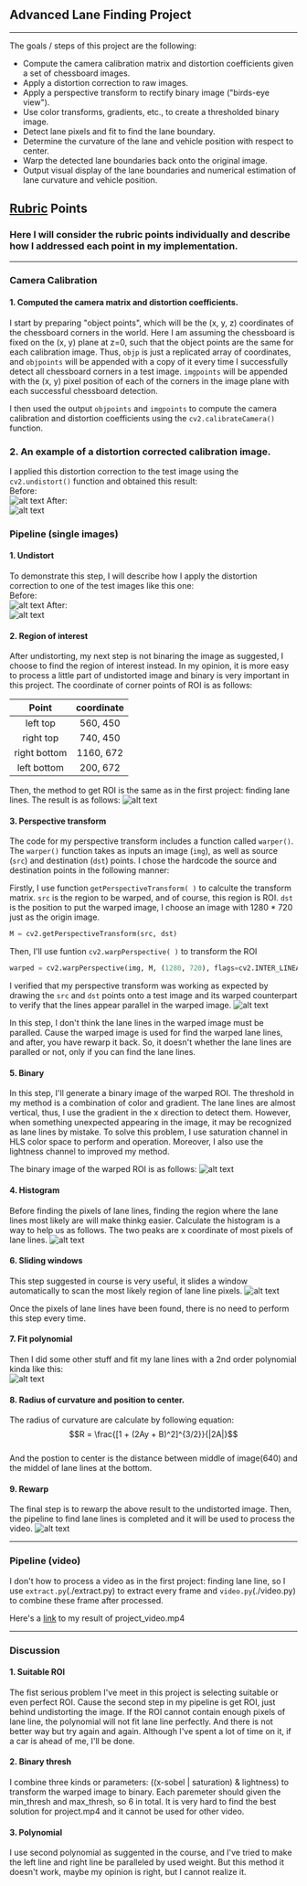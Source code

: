 ## Advanced Lane Finding Project
---
The goals / steps of this project are the following:

* Compute the camera calibration matrix and distortion coefficients given a set of chessboard images.
* Apply a distortion correction to raw images.
* Apply a perspective transform to rectify binary image ("birds-eye view").
* Use color transforms, gradients, etc., to create a thresholded binary image.
* Detect lane pixels and fit to find the lane boundary.
* Determine the curvature of the lane and vehicle position with respect to center.
* Warp the detected lane boundaries back onto the original image.
* Output visual display of the lane boundaries and numerical estimation of lane curvature and vehicle position.

[//]: # (Image References)

[image1]: ./output_images/origin.jpg
[image2]: ./output_images/undist.jpg
[image3]: ./output_images/roi.jpg
[image4]: ./output_images/warp.jpg
[image5]: ./output_images/binary.jpg
[image6]: ./output_images/histogram.png
[image7]: ./output_images/window.png
[image8]: ./output_images/polynomial.png
[image9]: ./output_images/result.jpg
[image10]: ./output_images/chessboard.jpg
[image11]: ./output_images/chessboard_undist.jpg
[video1]: ./project_result.mp4

## [Rubric](https://review.udacity.com/#!/rubrics/571/view) Points

### Here I will consider the rubric points individually and describe how I addressed each point in my implementation.  

---

### Camera Calibration

#### 1. Computed the camera matrix and distortion coefficients. 

I start by preparing "object points", which will be the (x, y, z) coordinates of the chessboard corners in the world. Here I am assuming the chessboard is fixed on the (x, y) plane at z=0, such that the object points are the same for each calibration image.  Thus, `objp` is just a replicated array of coordinates, and `objpoints` will be appended with a copy of it every time I successfully detect all chessboard corners in a test image.  `imgpoints` will be appended with the (x, y) pixel position of each of the corners in the image plane with each successful chessboard detection.  

I then used the output `objpoints` and `imgpoints` to compute the camera calibration and distortion coefficients using the `cv2.calibrateCamera()` function. 

### 2. An example of a distortion corrected calibration image.

I applied this distortion correction to the test image using the `cv2.undistort()` function and obtained this result:   
Before:  
![alt text][image10] 
After:  
![alt text][image11]

### Pipeline (single images)

#### 1. Undistort 

To demonstrate this step, I will describe how I apply the distortion correction to one of the test images like this one:  
Before:  
![alt text][image1]
After:  
![alt text][image2]


#### 2. Region of interest
After undistorting, my next step is not binaring the image as suggested, I choose to find the region of interest instead. In my opinion, it is more easy to process a little part of undistorted image and binary is very important in this project. The coordinate of corner points of ROI is as follows:  

| Point         | coordinate    |
|:-------------:|:-------------:|
| left top      | 560, 450      |
| right top     | 740, 450      |
| right bottom  | 1160, 672     |
| left bottom   | 200, 672      |  

Then, the method to get ROI is the same as in the first project: finding lane lines. The result is as follows:
![alt text][image3]


#### 3. Perspective transform

The code for my perspective transform includes a function called `warper()`.  The `warper()` function takes as inputs an image (`img`), as well as source (`src`) and destination (`dst`) points.  I chose the hardcode the source and destination points in the following manner:

Firstly, I use function `getPerspectiveTransform( )` to calculte the transform matrix. `src` is the region to be warped, and of course, this region is ROI. `dst` is the position to put the warped image, I choose an image with 1280 * 720 just as the origin image.
```python
M = cv2.getPerspectiveTransform(src, dst)
```
Then, I'll use funtion `cv2.warpPerspective( )` to transform the ROI 
```python
warped = cv2.warpPerspective(img, M, (1280, 720), flags=cv2.INTER_LINEAR)
```

I verified that my perspective transform was working as expected by drawing the `src` and `dst` points onto a test image and its warped counterpart to verify that the lines appear parallel in the warped image.
![alt text][image4]

In this step, I don't think the lane lines in the warped image must be paralled. Cause the warped image is used for find the warped lane lines, and after, you have rewarp it back. So, it doesn't whether the lane lines are paralled or not, only if you can find the lane lines.

#### 5. Binary
In this step, I'll generate a binary image of the warped ROI. The threshold in my method is a combination of color and gradient. The lane lines are almost vertical, thus, I use the gradient in the x direction to detect them. However, when something unexpected appearing in the image, it may be recognized as lane lines by mistake. To solve this problem, I use saturation channel in HLS color space to perform and operation. Moreover, I also use the lightness channel to improved my method.  

The binary image of the warped ROI is as follows:
![alt text][image5]


#### 4. Histogram
Before finding the pixels of lane lines, finding the region where the lane lines most likely are will make thinkg easier. Calculate the histogram is a way to help us as follows. The two peaks are x coordinate of most pixels of lane lines. 
![alt text][image6]

#### 6. Sliding windows
This step suggested in course is very useful, it slides a window automatically to scan the most likely region of lane line pixels.
![alt text][image7]

Once the pixels of lane lines have been found, there is no need to perform this step every time.

#### 7. Fit polynomial
Then I did some other stuff and fit my lane lines with a 2nd order polynomial kinda like this:   
![alt text][image8]

#### 8. Radius of curvature and position to center.
The radius of curvature are calculate by following equation:  
$$R = \frac{[1 + (2Ay + B)^2]^{3/2}}{|2A|}$$  
And the postion to center is the distance between middle of image(640) and the middel of lane lines at the bottom.

#### 9. Rewarp

The final step is to rewarp the above result to the undistorted image. Then, the pipeline to find lane lines is completed and it will be used to process the video.
![alt text][image9]

---

### Pipeline (video)

I don't how to process a video as in the first project: finding lane line, so I use `extract.py`(./extract.py) to extract every frame and `video.py`(./video.py) to combine these frame after processed.

Here's a [link](./project_result.mp4) to my result of project_video.mp4

---

### Discussion

#### 1. Suitable ROI
The fist serious problem I've meet in this project is selecting suitable or even perfect ROI. Cause the second step in my pipeline is get ROI, just behind undistorting the image. If the ROI cannot contain enough pixels of lane line, the polynomial will not fit lane line perfectly. And there is not better way but try again and again. Although I've spent a lot of time on it, if a car is ahead of me, I'll be done.

#### 2. Binary thresh
I combine three kinds or parameters:  ((x-sobel | saturation) & lightness) to transform the warped image to binary. Each paremeter should given the min_thresh and max_thresh, so 6 in total. It is very hard to find the best solution for project.mp4 and it cannot be used for other video.

#### 3. Polynomial
I use second polynomial as suggented in the course, and I've tried to make the left line and right line be paralleled by used weight. But this method it doesn't work, maybe my opinion is right, but I cannot realize it.

 
